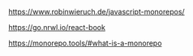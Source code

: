 https://www.robinwieruch.de/javascript-monorepos/

https://go.nrwl.io/react-book

https://monorepo.tools/#what-is-a-monorepo